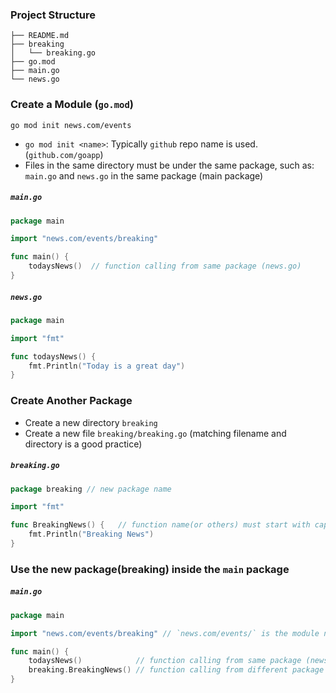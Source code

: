 ### Project Structure
```
├── README.md
├── breaking
│   └── breaking.go
├── go.mod
├── main.go
└── news.go

```

### Create a Module (`go.mod`)
```
go mod init news.com/events
```
- `go mod init <name>`: Typically `github` repo name is used. (`github.com/goapp`)
- Files in the same directory must be under the same package, such as: `main.go` and `news.go` in the same package (main package)

##### `main.go`
```go
package main

import "news.com/events/breaking"

func main() {
	todaysNews()  // function calling from same package (news.go)
}
```
##### `news.go`
```go
package main

import "fmt"

func todaysNews() {
	fmt.Println("Today is a great day")
}

```

### Create Another Package
- Create a new directory `breaking` 
- Create a new file `breaking/breaking.go` (matching filename and directory is a good practice)

##### `breaking.go`
```go
package breaking // new package name

import "fmt"

func BreakingNews() {   // function name(or others) must start with capital to export that in another package
	fmt.Println("Breaking News")
}
```

### Use the new package(breaking) inside the `main` package
##### `main.go`
```go
package main

import "news.com/events/breaking" // `news.com/events/` is the module name. Its a virtual path, created while we initilized `go mod init` command.

func main() {
	todaysNews()            // function calling from same package (news.go)
	breaking.BreakingNews() // function calling from different package (breaking)
}
```